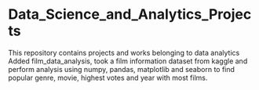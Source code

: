 # Data_Science_and_Analytics_Projects
This repository contains projects and works belonging to data analytics
Added film_data_analysis, took a film information dataset from kaggle and perform analysis using numpy, pandas, matplotlib and seaborn to find popular genre, movie, highest votes and year with most films.
